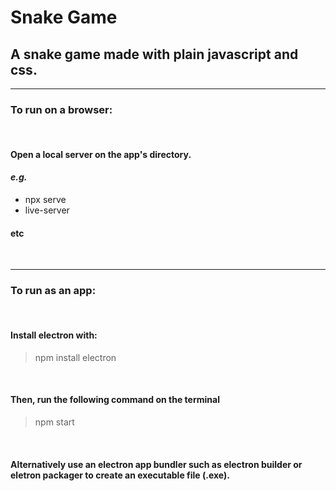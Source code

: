 # Snake Game

## A snake game made with plain javascript and css.

<hr>


### To run on a browser:

<br>

#### Open a local server on the app's directory.

#### *e.g.* 

- npx serve
- live-server

#### etc

<br>

<hr> 

### To run as an app:

<br>

#### Install electron with:

> npm install electron

<br>

#### Then, run the following command on the terminal 

> npm start

<br>

#### Alternatively use an electron app bundler such as **electron builder** or **eletron packager** to create an executable file (.exe).

